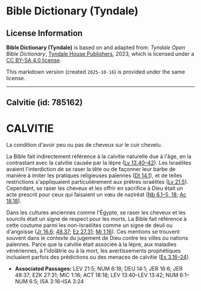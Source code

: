 # Bible Dictionary (Tyndale)

## License Information

**Bible Dictionary (Tyndale)** is based on and adapted from: _Tyndale Open Bible Dictionary_, [Tyndale House Publishers](https://tyndaleopenresources.com/), 2023, which is licensed under a [CC BY-SA 4.0 license](https://creativecommons.org/licenses/by-sa/4.0/legalcode.en).

This markdown version (created `2025-10-16`) is provided under the same license.



--------------------------------

## Calvitie (id: 785162)

CALVITIE
========

La condition d'avoir peu ou pas de cheveux sur le cuir chevelu.

La Bible fait indirectement référence à la calvitie naturelle due à l'âge, en la contrastant avec la calvitie causée par la lèpre ([Lv 13\.40–42](https://ref.ly/Lev13:40-Lev13:42)). Les Israélites avaient l'interdiction de se raser la tête ou de façonner leur barbe de manière à imiter les pratiques religieuses païennes ([Dt 14\.1](https://ref.ly/Deut14:1)), et de telles restrictions s'appliquaient particulièrement aux prêtres israélites ([Lv 21\.5](https://ref.ly/Lev21:5)). Cependant, se raser les cheveux et les offrir en sacrifice à Dieu était un acte prescrit pour ceux qui faisaient un vœu de naziréat ([Nb 6\.1](https://ref.ly/Num6:1-Num6:5,Num6:18)[–](https://ref.ly/Num6:1-Num6:5)[5, 18](https://ref.ly/Num6:1-Num6:5,Num6:18); [Ac 18\.18](https://ref.ly/Acts18:18)).

Dans les cultures anciennes comme l'Égypte, se raser les cheveux et les sourcils était un signe de respect pour les morts. La Bible fait référence à cette coutume parmi les non\-Israélites comme un signe de deuil ou d'angoisse ([Jr 16\.6](https://ref.ly/Jer16:6); [48\.37](https://ref.ly/Jer48:37); [Ez 27\.31](https://ref.ly/Ezek27:31); [Mi 1\.16](https://ref.ly/Mic1:16)). Ces mentions se trouvent souvent dans le contexte du jugement de Dieu contre les villes ou nations païennes. Parce que la calvitie était associée à la lèpre, aux maladies vénériennes, à l'idolâtrie ou à la mort, les avertissements prophétiques incluaient parfois des prédictions ou des menaces de calvitie ([Es 3\.16–24](https://ref.ly/Isa3:16-Isa3:24)).

* **Associated Passages:** LEV 21:5; NUM 6:18; DEU 14:1; JER 16:6; JER 48:37; EZK 27:31; MIC 1:16; ACT 18:18; LEV 13:40–LEV 13:42; NUM 6:1–NUM 6:5; ISA 3:16–ISA 3:24

